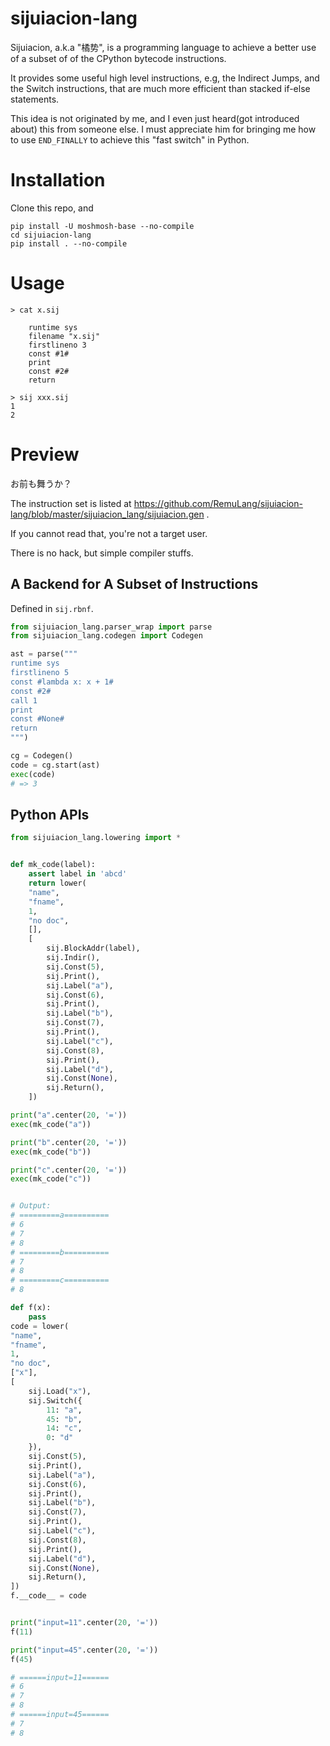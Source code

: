 # sijuiacion-lang

Sijuiacion, a.k.a "橘势", is a programming language to achieve a better use of
a subset of of the CPython bytecode instructions.

It provides some useful high level instructions, e.g, the Indirect Jumps,
and the Switch instructions, that are much more efficient than stacked if-else statements.

This idea is not originated by me, and I even just heard(got introduced about)
this from someone else. I must appreciate him for bringing me how to
use `END_FINALLY` to achieve this "fast switch" in Python.

# Installation

Clone this repo, and

```
pip install -U moshmosh-base --no-compile
cd sijuiacion-lang
pip install . --no-compile
```

# Usage

```
> cat x.sij

    runtime sys
    filename "x.sij"
    firstlineno 3
    const #1#
    print
    const #2#
    return

> sij xxx.sij
1 
2
```

# Preview

お前も舞うか？

The instruction set is listed at https://github.com/RemuLang/sijuiacion-lang/blob/master/sijuiacion_lang/sijuiacion.gen .

If you cannot read that, you're not a target user.

There is no hack, but simple compiler stuffs.

## A Backend for A Subset of Instructions

Defined in `sij.rbnf`.

```python
from sijuiacion_lang.parser_wrap import parse
from sijuiacion_lang.codegen import Codegen

ast = parse("""
runtime sys
firstlineno 5
const #lambda x: x + 1#
const #2#
call 1
print
const #None#
return
""")

cg = Codegen()
code = cg.start(ast)
exec(code)
# => 3
```

## Python APIs

```python
from sijuiacion_lang.lowering import *


def mk_code(label):
    assert label in 'abcd'
    return lower(
    "name",
    "fname",
    1,
    "no doc",
    [],
    [
        sij.BlockAddr(label),
        sij.Indir(),
        sij.Const(5),
        sij.Print(),
        sij.Label("a"),
        sij.Const(6),
        sij.Print(),
        sij.Label("b"),
        sij.Const(7),
        sij.Print(),
        sij.Label("c"),
        sij.Const(8),
        sij.Print(),
        sij.Label("d"),
        sij.Const(None),
        sij.Return(),
    ])

print("a".center(20, '='))
exec(mk_code("a"))

print("b".center(20, '='))
exec(mk_code("b"))

print("c".center(20, '='))
exec(mk_code("c"))


# Output:
# =========a==========
# 6
# 7
# 8
# =========b==========
# 7
# 8
# =========c==========
# 8

def f(x):
    pass
code = lower(
"name",
"fname",
1,
"no doc",
["x"],
[
    sij.Load("x"),
    sij.Switch({
        11: "a",
        45: "b",
        14: "c",
        0: "d"
    }),
    sij.Const(5),
    sij.Print(),
    sij.Label("a"),
    sij.Const(6),
    sij.Print(),
    sij.Label("b"),
    sij.Const(7),
    sij.Print(),
    sij.Label("c"),
    sij.Const(8),
    sij.Print(),
    sij.Label("d"),
    sij.Const(None),
    sij.Return(),
])
f.__code__ = code


print("input=11".center(20, '='))
f(11)

print("input=45".center(20, '='))
f(45)

# ======input=11======
# 6
# 7
# 8
# ======input=45======
# 7
# 8
```